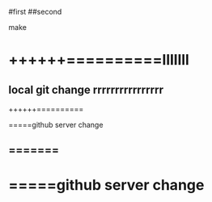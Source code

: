 #first
##second

make

++++++==========lllllll
=======



local git change
rrrrrrrrrrrrrrrr 
------------------------
++++++========== 

=====github server change



=======
------------------------
=====github server change
==========================

